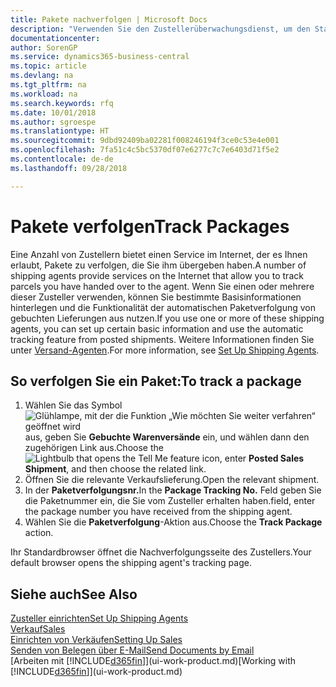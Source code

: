 ```yaml
---
title: Pakete nachverfolgen | Microsoft Docs
description: "Verwenden Sie den Zustellerüberwachungsdienst, um den Status einer Lieferung anzuzeigen."
documentationcenter: 
author: SorenGP
ms.service: dynamics365-business-central
ms.topic: article
ms.devlang: na
ms.tgt_pltfrm: na
ms.workload: na
ms.search.keywords: rfq
ms.date: 10/01/2018
ms.author: sgroespe
ms.translationtype: HT
ms.sourcegitcommit: 9dbd92409ba02281f008246194f3ce0c53e4e001
ms.openlocfilehash: 7fa51c4c5bc5370df07e6277c7c7e6403d71f5e2
ms.contentlocale: de-de
ms.lasthandoff: 09/28/2018

---
```

# <a name="track-packages"></a><span data-ttu-id="e9c4f-103">Pakete verfolgen</span><span class="sxs-lookup"><span data-stu-id="e9c4f-103">Track Packages</span></span>
<span data-ttu-id="e9c4f-104">Eine Anzahl von Zustellern bietet einen Service im Internet, der es Ihnen erlaubt, Pakete zu verfolgen, die Sie ihm übergeben haben.</span><span class="sxs-lookup"><span data-stu-id="e9c4f-104">A number of shipping agents provide services on the Internet that allow you to track parcels you have handed over to the agent.</span></span> <span data-ttu-id="e9c4f-105">Wenn Sie einen oder mehrere dieser Zusteller verwenden, können Sie bestimmte Basisinformationen hinterlegen und die Funktionalität der automatischen Paketverfolgung von gebuchten Lieferungen aus nutzen.</span><span class="sxs-lookup"><span data-stu-id="e9c4f-105">If you use one or more of these shipping agents, you can set up certain basic information and use the automatic tracking feature from posted shipments.</span></span> <span data-ttu-id="e9c4f-106">Weitere Informationen finden Sie unter [Versand-Agenten](sales-how-to-set-up-shipping-agents.md).</span><span class="sxs-lookup"><span data-stu-id="e9c4f-106">For more information, see [Set Up Shipping Agents](sales-how-to-set-up-shipping-agents.md).</span></span>  

## <a name="to-track-a-package"></a><span data-ttu-id="e9c4f-107">So verfolgen Sie ein Paket:</span><span class="sxs-lookup"><span data-stu-id="e9c4f-107">To track a package</span></span>
1. <span data-ttu-id="e9c4f-108">Wählen Sie das Symbol ![Glühlampe, mit der die Funktion „Wie möchten Sie weiter verfahren“ geöffnet wird](media/ui-search/search_small.png "Wie möchten Sie weiter verfahren?") aus, geben Sie **Gebuchte Warenversände** ein, und wählen dann den zugehörigen Link aus.</span><span class="sxs-lookup"><span data-stu-id="e9c4f-108">Choose the ![Lightbulb that opens the Tell Me feature](media/ui-search/search_small.png "Tell me what you want to do") icon, enter **Posted Sales Shipment**, and then choose the related link.</span></span>
2. <span data-ttu-id="e9c4f-109">Öffnen Sie die relevante Verkaufslieferung.</span><span class="sxs-lookup"><span data-stu-id="e9c4f-109">Open the relevant shipment.</span></span>
3. <span data-ttu-id="e9c4f-110">In der **Paketverfolgungsnr.**</span><span class="sxs-lookup"><span data-stu-id="e9c4f-110">In the **Package Tracking No.**</span></span> <span data-ttu-id="e9c4f-111">Feld geben Sie die Paketnummer ein, die Sie vom Zusteller erhalten haben.</span><span class="sxs-lookup"><span data-stu-id="e9c4f-111">field, enter the package number you have received from the shipping agent.</span></span>
4. <span data-ttu-id="e9c4f-112">Wählen Sie die **Paketverfolgung**-Aktion aus.</span><span class="sxs-lookup"><span data-stu-id="e9c4f-112">Choose the **Track Package** action.</span></span>

<span data-ttu-id="e9c4f-113">Ihr Standardbrowser öffnet die Nachverfolgungsseite des Zustellers.</span><span class="sxs-lookup"><span data-stu-id="e9c4f-113">Your default browser opens the shipping agent's tracking page.</span></span>

## <a name="see-also"></a><span data-ttu-id="e9c4f-114">Siehe auch</span><span class="sxs-lookup"><span data-stu-id="e9c4f-114">See Also</span></span>
[<span data-ttu-id="e9c4f-115">Zusteller einrichten</span><span class="sxs-lookup"><span data-stu-id="e9c4f-115">Set Up Shipping Agents</span></span>](sales-how-to-set-up-shipping-agents.md)  
[<span data-ttu-id="e9c4f-116">Verkauf</span><span class="sxs-lookup"><span data-stu-id="e9c4f-116">Sales</span></span>](sales-manage-sales.md)  
[<span data-ttu-id="e9c4f-117">Einrichten von Verkäufen</span><span class="sxs-lookup"><span data-stu-id="e9c4f-117">Setting Up Sales</span></span>](sales-setup-sales.md)  
[<span data-ttu-id="e9c4f-118">Senden von Belegen über E-Mail</span><span class="sxs-lookup"><span data-stu-id="e9c4f-118">Send Documents by Email</span></span>](ui-how-send-documents-email.md)  
<span data-ttu-id="e9c4f-119">[Arbeiten mit [!INCLUDE[d365fin](includes/d365fin_md.md)]](ui-work-product.md)</span><span class="sxs-lookup"><span data-stu-id="e9c4f-119">[Working with [!INCLUDE[d365fin](includes/d365fin_md.md)]](ui-work-product.md)</span></span>

